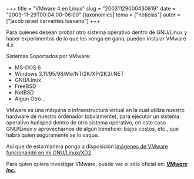 +++
title = "VMware 4 en Linux"
slug = "20031129000430819"
date = "2003-11-29T00:04:00-06:00"
[taxonomies]
tema = ["noticias"]
autor = ["jacob israel cervantes luevano"]
+++

Para quienes desean probar otro sistema operativo dentro de GNU/Linux y
hacer experimentos de lo que les venga en gana, pueden instalar VMware
4.x

<!-- more -->
Sistemas Soportados por VMware:

-   MS-DOS 6
-   Windows 3.11/95/98/Me/NT/2K/XP/2K3/.NET
-   GNU/Linux
-   FreeBSD
-   NetBSD
-   Algun Otro...

VMware es una máquina o infraestructura virtual en la cual utiliza
nuestro hardware de nuestro ordenador (obviamente), para ejecutar un
sistema operativo huésped dentro de otro sistema operativo, en este caso
GNU/Linux y aprovecharnos de algún beneficio: bajos costos, etc., que
habrá quien seguramente se lo saque.

Así que de esta manera pongo a disposición [imágenes de VMware
funcionando en mi
GNU/Linux/XD2](http://www12.brinkster.com/jiclmame/linvmware/vmware.html).

Para quien quiera investigar VMware, puede ver el sitio oficial en:
[***VMware Inc.***](http://www.vmware.com)
